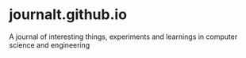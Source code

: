 # journalt.github.io
A journal of interesting things, experiments and learnings in computer science and engineering
